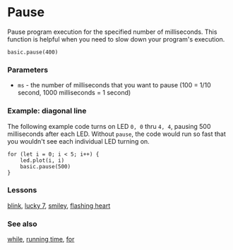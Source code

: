 # Pause

Pause program execution for the specified number of milliseconds. This function is helpful when you need to slow down your program's execution.

```sig
basic.pause(400)
```

### Parameters

* ``ms`` - the number of milliseconds that you want to pause (100 = 1/10 second, 1000 milliseconds = 1 second)

### Example: diagonal line

The following example code turns on LED `0, 0` thru `4, 4`, pausing 500 milliseconds after each LED. Without `pause`, the code would run so fast that you wouldn't see each individual LED turning on.

```blocks
for (let i = 0; i < 5; i++) {
    led.plot(i, i)
    basic.pause(500)
}
```

### Lessons

[blink](/microbit/lessons/blink), [lucky 7](/microbit/lessons/lucky-7), [smiley](/microbit/lessons/smiley), [flashing heart](/microbit/lessons/flashing-heart)

### See also

[while](/microbit/js/while), [running time](/microbit/reference/input/running-time), [for](/microbit/reference/loops/for)


